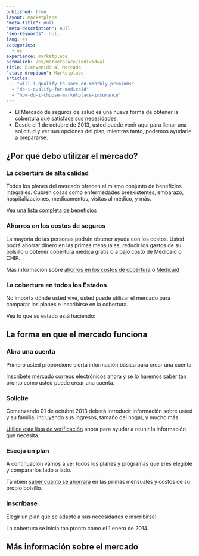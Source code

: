 ```yaml
---
published: true
layout: marketplace
"meta-title": null
"meta-description": null
"seo-keywords": null
lang: es
categories: 
  - es
experience: marketplace
permalink: /es/marketplace/individual
title: Bienvenido al Mercado
"state-dropdown": Marketplace
articles: 
  - "will-i-qualify-to-save-on-monthly-premiums"
  - "do-i-qualify-for-medicaid"
  - "how-do-i-choose-marketplace-insurance"
---
```


- El Mercado de seguros de salud es una nueva forma de obtener la cobertura que satisface sus necesidades.
- Desde el 1 de octubre de 2013, usted puede venir aquí para llenar una solicitud y ver sus opciones del plan, mientras tanto, podemos ayudarle a prepararse.

## ¿Por qué debo utilizar el mercado?

### La cobertura de alta calidad

Todos los planes del mercado ofrecen el mismo conjunto de beneficios integrales. Cubren cosas como enfermedades preexistentes, embarazo, hospitalizaciones, medicamentos, visitas al médico, y más.

[Vea una lista completa de beneficios](/es/what-does-marketplace-health-insurance-cover)

### Ahorros en los costos de seguros

La mayoría de las personas podrán obtener ayuda con los costos. Usted podrá ahorrar dinero en las primas mensuales, reducir los gastos de su bolsillo u obtener cobertura médica gratis o a bajo costo de Medicaid o CHIP.

Más información sobre [ahorros en los costos de cobertura](/es/how-can-i-save-money-on-marketplace-coverage) o [Medicaid](/es/do-i-qualify-for-medicaid)

### La cobertura en todos los Estados

No importa dónde usted vive, usted puede utilizar el mercado para comparar los planes e inscribirse en la cobertura.

Vea lo que su estado está haciendo:

## La forma en que el mercado funciona

### Abra una cuenta

Primero usted proporcione cierta información básica para crear una cuenta.

[Inscríbete mercado](/es/subscribe) correos electrónicos ahora y se lo haremos saber tan pronto como usted puede crear una cuenta.

### Solicite

Comenzando 01 de octubre 2013 deberá introducir información sobre usted y su familia, incluyendo sus ingresos, tamaño del hogar, y mucho más.

[Utilice esta lista de verificación](/downloads/es/MarketplaceApp_Checklist_Generic.pdf) ahora para ayudar a reunir la información que necesita.

### Escoja un plan

A continuación vamos a ver todos los planes y programas que eres elegible y compararlos lado a lado.

También [saber cuánto se ahorrará](/es/how-can-i-save-money-on-marketplace-coverage) en las primas mensuales y costos de su propio bolsillo.

### Inscríbase

Elegir un plan que se adapte a sus necesidades e inscribirse!

La cobertura se inicia tan pronto como el 1 enero de 2014.

## Más información sobre el mercado
